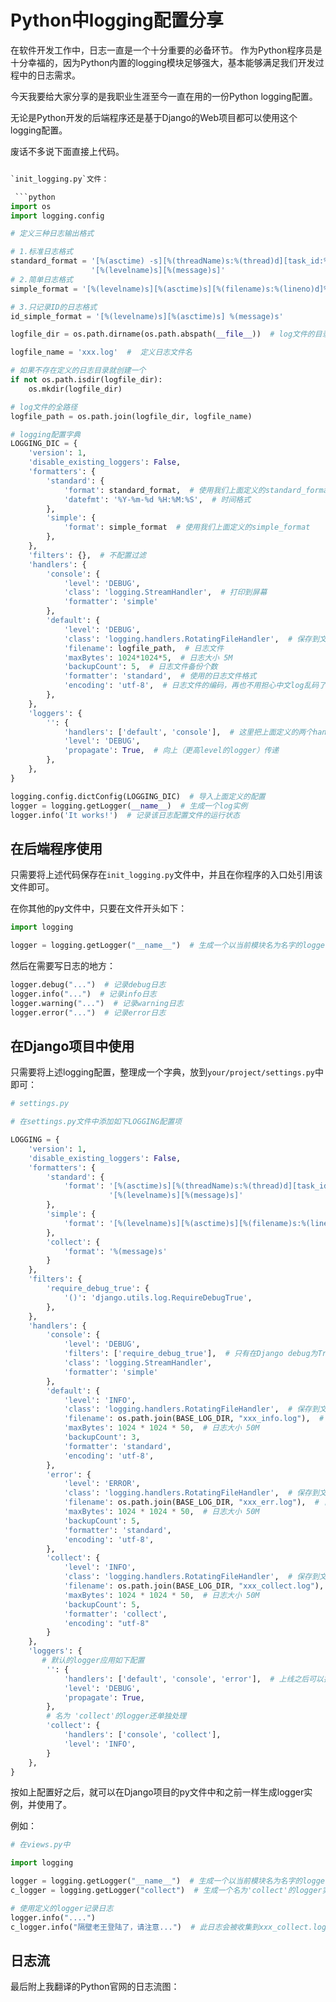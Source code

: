 # Python中logging配置分享

在软件开发工作中，日志一直是一个十分重要的必备环节。
作为Python程序员是十分幸福的，因为Python内置的logging模块足够强大，基本能够满足我们开发过程中的日志需求。

今天我要给大家分享的是我职业生涯至今一直在用的一份Python logging配置。

无论是Python开发的后端程序还是基于Django的Web项目都可以使用这个logging配置。

废话不多说下面直接上代码。

```python

`init_logging.py`文件：

 ```python
import os
import logging.config

# 定义三种日志输出格式

# 1.标准日志格式
standard_format = '[%(asctime) -s][%(threadName)s:%(thread)d][task_id:%(name)s][%(filename)s:%(lineno)d]' \
                  '[%(levelname)s][%(message)s]'
# 2.简单日志格式
simple_format = '[%(levelname)s][%(asctime)s][%(filename)s:%(lineno)d]%(message)s'

# 3.只记录ID的日志格式
id_simple_format = '[%(levelname)s][%(asctime)s] %(message)s'

logfile_dir = os.path.dirname(os.path.abspath(__file__))  # log文件的目录

logfile_name = 'xxx.log'  #  定义日志文件名

# 如果不存在定义的日志目录就创建一个
if not os.path.isdir(logfile_dir):
    os.mkdir(logfile_dir)

# log文件的全路径
logfile_path = os.path.join(logfile_dir, logfile_name)

# logging配置字典
LOGGING_DIC = {
    'version': 1,
    'disable_existing_loggers': False,
    'formatters': {
        'standard': {
            'format': standard_format,  # 使用我们上面定义的standard_format
            'datefmt': '%Y-%m-%d %H:%M:%S',  # 时间格式
        },
        'simple': {
            'format': simple_format  # 使用我们上面定义的simple_format
        },
    },
    'filters': {},  # 不配置过滤
    'handlers': {
        'console': {
            'level': 'DEBUG',
            'class': 'logging.StreamHandler',  # 打印到屏幕
            'formatter': 'simple'
        },
        'default': {
            'level': 'DEBUG',
            'class': 'logging.handlers.RotatingFileHandler',  # 保存到文件。自动切日志
            'filename': logfile_path,  # 日志文件
            'maxBytes': 1024*1024*5,  # 日志大小 5M
            'backupCount': 5,  # 日志文件备份个数
            'formatter': 'standard',  # 使用的日志文件格式
            'encoding': 'utf-8',  # 日志文件的编码，再也不用担心中文log乱码了
        },
    },
    'loggers': {
        '': {
            'handlers': ['default', 'console'],  # 这里把上面定义的两个handler都加上，即log数据既写入文件又打印到屏幕
            'level': 'DEBUG',
            'propagate': True,  # 向上（更高level的logger）传递
        },
    },
}

logging.config.dictConfig(LOGGING_DIC)  # 导入上面定义的配置
logger = logging.getLogger(__name__)  # 生成一个log实例
logger.info('It works!')  # 记录该日志配置文件的运行状态

```

## 在后端程序使用

只需要将上述代码保存在`init_logging.py`文件中，并且在你程序的入口处引用该文件即可。

在你其他的py文件中，只要在文件开头如下：
```python
import logging

logger = logging.getLogger("__name__")  # 生成一个以当前模块名为名字的logger实例
```

然后在需要写日志的地方：
```python
logger.debug("...")  # 记录debug日志
logger.info("...")  # 记录info日志
logger.warning("...")  # 记录warning日志
logger.error("...")  # 记录error日志
```

## 在Django项目中使用

只需要将上述logging配置，整理成一个字典，放到`your/project/settings.py`中即可：

```python
# settings.py

# 在settings.py文件中添加如下LOGGING配置项

LOGGING = {
    'version': 1,
    'disable_existing_loggers': False,
    'formatters': {
        'standard': {
            'format': '[%(asctime)s][%(threadName)s:%(thread)d][task_id:%(name)s][%(filename)s:%(lineno)d]'
                      '[%(levelname)s][%(message)s]'
        },
        'simple': {
            'format': '[%(levelname)s][%(asctime)s][%(filename)s:%(lineno)d]%(message)s'
        },
        'collect': {
            'format': '%(message)s'
        }
    },
    'filters': {
        'require_debug_true': {
            '()': 'django.utils.log.RequireDebugTrue',
        },
    },
    'handlers': {
        'console': {
            'level': 'DEBUG',
            'filters': ['require_debug_true'],  # 只有在Django debug为True时才在屏幕打印日志
            'class': 'logging.StreamHandler',
            'formatter': 'simple'
        },
        'default': {
            'level': 'INFO',
            'class': 'logging.handlers.RotatingFileHandler',  # 保存到文件，自动切
            'filename': os.path.join(BASE_LOG_DIR, "xxx_info.log"),  # 日志文件
            'maxBytes': 1024 * 1024 * 50,  # 日志大小 50M
            'backupCount': 3,
            'formatter': 'standard',
            'encoding': 'utf-8',
        },
        'error': {
            'level': 'ERROR',
            'class': 'logging.handlers.RotatingFileHandler',  # 保存到文件，自动切
            'filename': os.path.join(BASE_LOG_DIR, "xxx_err.log"),  # 日志文件
            'maxBytes': 1024 * 1024 * 50,  # 日志大小 50M
            'backupCount': 5,
            'formatter': 'standard',
            'encoding': 'utf-8',
        },
        'collect': {
            'level': 'INFO',
            'class': 'logging.handlers.RotatingFileHandler',  # 保存到文件，自动切
            'filename': os.path.join(BASE_LOG_DIR, "xxx_collect.log"),
            'maxBytes': 1024 * 1024 * 50,  # 日志大小 50M
            'backupCount': 5,
            'formatter': 'collect',
            'encoding': "utf-8"
        }
    },
    'loggers': {
       # 默认的logger应用如下配置
        '': {
            'handlers': ['default', 'console', 'error'],  # 上线之后可以把'console'移除
            'level': 'DEBUG',
            'propagate': True,
        },
        # 名为 'collect'的logger还单独处理
        'collect': {
            'handlers': ['console', 'collect'],
            'level': 'INFO',
        }
    },
}

```

按如上配置好之后，就可以在Django项目的py文件中和之前一样生成logger实例，并使用了。

例如：
```python
# 在views.py中

import logging

logger = logging.getLogger("__name__")  # 生成一个以当前模块名为名字的logger实例
c_logger = logging.getLogger("collect")  # 生成一个名为'collect'的logger实例，用于收集一些需要特殊记录的日志

# 使用定义的logger记录日志
logger.info("....")
c_logger.info("隔壁老王登陆了，请注意...")  # 此日志会被收集到xxx_collect.log中。
```

## 日志流

最后附上我翻译的Python官网的日志流图：

